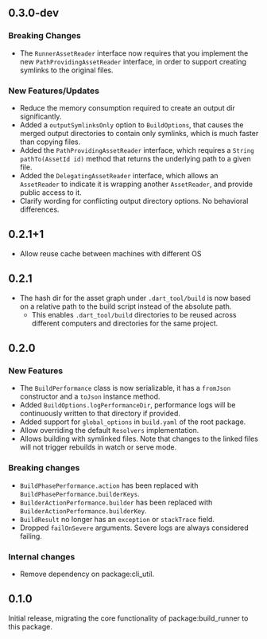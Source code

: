 ## 0.3.0-dev

### Breaking Changes

- The `RunnerAssetReader` interface now requires that you implement the new
  `PathProvidingAssetReader` interface, in order to support creating symlinks
  to the original files.

### New Features/Updates

- Reduce the memory consumption required to create an output dir significantly.
- Added a `outputSymlinksOnly` option to `BuildOptions`, that causes the merged
  output directories to contain only symlinks, which is much faster than copying
  files.
- Added the `PathProvidingAssetReader` interface, which requires a
  `String pathTo(AssetId id)` method that returns the underlying path to a
  given file.
- Added the `DelegatingAssetReader` interface, which allows an `AssetReader` to
  indicate it is wrapping another `AssetReader`, and provide public access to
  it.
- Clarify wording for conflicting output directory options. No behavioral
  differences.

## 0.2.1+1

- Allow reuse cache between machines with different OS

## 0.2.1

- The hash dir for the asset graph under `.dart_tool/build` is now based on a
  relative path to the build script instead of the absolute path.
  - This enables `.dart_tool/build` directories to be reused across different
    computers and directories for the same project.

## 0.2.0

### New Features

- The `BuildPerformance` class is now serializable, it has a `fromJson`
  constructor and a `toJson` instance method.
- Added `BuildOptions.logPerformanceDir`, performance logs will be continuously
  written to that directory if provided.
- Added support for `global_options` in `build.yaml` of the root package.
- Allow overriding the default `Resolvers` implementation.
- Allows building with symlinked files. Note that changes to the linked files
  will not trigger rebuilds in watch or serve mode.

### Breaking changes

- `BuildPhasePerformance.action` has been replaced with
  `BuildPhasePerformance.builderKeys`.
- `BuilderActionPerformance.builder` has been replaced with
  `BuilderActionPerformance.builderKey`.
- `BuildResult` no longer has an `exception` or `stackTrace` field.
- Dropped `failOnSevere` arguments. Severe logs are always considered failing.

### Internal changes

- Remove dependency on package:cli_util.

## 0.1.0

Initial release, migrating the core functionality of package:build_runner to
this package.
